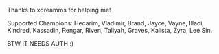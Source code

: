 Thanks to xdreamms for helping me!

Supported Champions: Hecarim, Vladimir, Brand, Jayce, Vayne, Illaoi, Kindred, Kassadin, Rengar, Riven, Taliyah, Graves, Kalista, Zyra, Lee Sin.

BTW IT NEEDS AUTH :)
